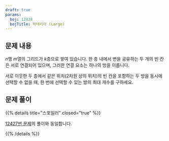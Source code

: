 ```yaml
---
draft: true
params:
  boj: 12428
  bojTitle: 박테리아 (Large)
---
```


## 문제 내용

$n$행 $m$열의 그리드가 $k$층으로 쌓여 있습니다. 한 층 내에서 변을 공유하는 두 개의 빈 칸은 서로 연결되어 있으며, 그러한 연결 요소는 하나의 방을 이룹니다.

서로 이웃한 두 층에서 같은 위치(2차원 상의 위치)의 빈 칸을 포함하는 두 방을 동시에 선택할 수 없을 때, 한 번에 선택할 수 있는 방의 최대 개수를 구하세요.

## 문제 풀이

{{% details title="스포일러" closed="true" %}}

[12427번 문제](/problems/1/2/4/2/7.md)의 풀이와 동일합니다.

{{% /details %}}
